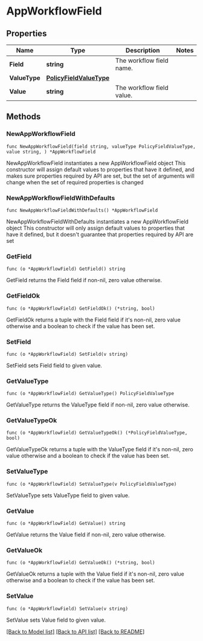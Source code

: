 # AppWorkflowField

## Properties

Name | Type | Description | Notes
------------ | ------------- | ------------- | -------------
**Field** | **string** | The workflow field name. | 
**ValueType** | [**PolicyFieldValueType**](PolicyFieldValueType.md) |  | 
**Value** | **string** | The workflow field value. | 

## Methods

### NewAppWorkflowField

`func NewAppWorkflowField(field string, valueType PolicyFieldValueType, value string, ) *AppWorkflowField`

NewAppWorkflowField instantiates a new AppWorkflowField object
This constructor will assign default values to properties that have it defined,
and makes sure properties required by API are set, but the set of arguments
will change when the set of required properties is changed

### NewAppWorkflowFieldWithDefaults

`func NewAppWorkflowFieldWithDefaults() *AppWorkflowField`

NewAppWorkflowFieldWithDefaults instantiates a new AppWorkflowField object
This constructor will only assign default values to properties that have it defined,
but it doesn't guarantee that properties required by API are set

### GetField

`func (o *AppWorkflowField) GetField() string`

GetField returns the Field field if non-nil, zero value otherwise.

### GetFieldOk

`func (o *AppWorkflowField) GetFieldOk() (*string, bool)`

GetFieldOk returns a tuple with the Field field if it's non-nil, zero value otherwise
and a boolean to check if the value has been set.

### SetField

`func (o *AppWorkflowField) SetField(v string)`

SetField sets Field field to given value.


### GetValueType

`func (o *AppWorkflowField) GetValueType() PolicyFieldValueType`

GetValueType returns the ValueType field if non-nil, zero value otherwise.

### GetValueTypeOk

`func (o *AppWorkflowField) GetValueTypeOk() (*PolicyFieldValueType, bool)`

GetValueTypeOk returns a tuple with the ValueType field if it's non-nil, zero value otherwise
and a boolean to check if the value has been set.

### SetValueType

`func (o *AppWorkflowField) SetValueType(v PolicyFieldValueType)`

SetValueType sets ValueType field to given value.


### GetValue

`func (o *AppWorkflowField) GetValue() string`

GetValue returns the Value field if non-nil, zero value otherwise.

### GetValueOk

`func (o *AppWorkflowField) GetValueOk() (*string, bool)`

GetValueOk returns a tuple with the Value field if it's non-nil, zero value otherwise
and a boolean to check if the value has been set.

### SetValue

`func (o *AppWorkflowField) SetValue(v string)`

SetValue sets Value field to given value.



[[Back to Model list]](../README.md#documentation-for-models) [[Back to API list]](../README.md#documentation-for-api-endpoints) [[Back to README]](../README.md)


